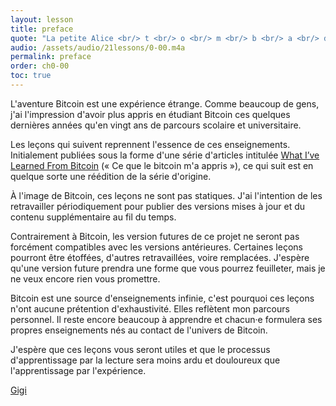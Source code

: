 ```yaml
---
layout: lesson
title: preface
quote: "La petite Alice <br/> t <br/> o <br/> m <br/> b <br/> a <br/> dans le trOu, <br/> se cogna la tête <br/> et se fit mal à l'âme."
audio: /assets/audio/21lessons/0-00.m4a
permalink: preface
order: ch0-00
toc: true
---
```


L'aventure Bitcoin est une expérience étrange. Comme beaucoup de gens,
j'ai l'impression d'avoir plus appris en étudiant Bitcoin
ces quelques dernières années qu'en vingt ans de parcours scolaire et universitaire.

Les leçons qui suivent reprennent l'essence de ces enseignements. Initialement publiées
sous la forme d'une série d'articles intitulée [What I’ve Learned From Bitcoin][I]
(« Ce que le bitcoin m'a appris »), ce qui suit est en quelque sorte une réédition
de la série d'origine.

À l'image de Bitcoin, ces leçons ne sont pas statiques. J'ai l'intention de les
retravailler périodiquement pour publier des versions mises à jour et du contenu
supplémentaire au fil du temps.

Contrairement à Bitcoin, les version futures de ce projet ne seront pas forcément
compatibles avec les versions antérieures. Certaines leçons pourront être étoffées,
d'autres retravaillées, voire remplacées. J'espère qu'une version future prendra une
forme que vous pourrez feuilleter, mais je ne veux encore rien vous promettre.

Bitcoin est une source d'enseignements infinie, c'est pourquoi ces leçons n'ont aucune
prétention d'exhaustivité. Elles reflètent mon parcours personnel. Il reste
encore beaucoup à apprendre et chacun·e formulera ses propres enseignements nés au contact
de l'univers de Bitcoin.

J'espère que ces leçons vous seront utiles et que le processus d'apprentissage par
la lecture sera moins ardu et douloureux que l'apprentissage par l'expérience.

[Gigi][dergigi]

<!-- Internal -->
[I]: https://dergigi.com/2018/12/21/philosophical-teachings-of-bitcoin/

<!-- Twitter -->
[dergigi]: https://twitter.com/dergigi

<!-- Wikipedia -->
[alice]: https://fr.wikipedia.org/wiki/Les_Aventures_d%27Alice_au_pays_des_merveilles
[carroll]: https://fr.wikipedia.org/wiki/Lewis_Carroll
